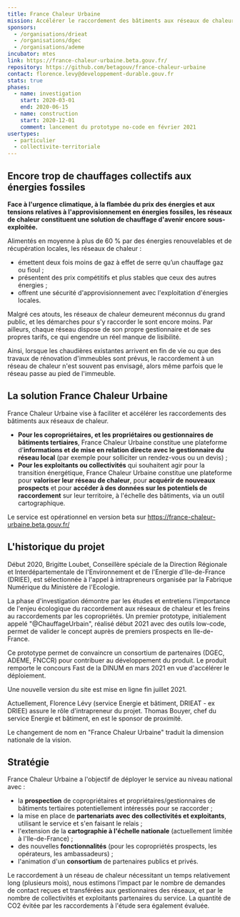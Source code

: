 ```yaml
---
title: France Chaleur Urbaine
mission: Accélérer le raccordement des bâtiments aux réseaux de chaleur
sponsors:
  - /organisations/drieat
  - /organisations/dgec
  - /organisations/ademe
incubator: mtes
link: https://france-chaleur-urbaine.beta.gouv.fr/
repository: https://github.com/betagouv/france-chaleur-urbaine
contact: florence.levy@developpement-durable.gouv.fr
stats: true
phases:
  - name: investigation
    start: 2020-03-01
    end: 2020-06-15
  - name: construction
    start: 2020-12-01
    comment: lancement du prototype no-code en février 2021
usertypes:
  - particulier
  - collectivite-territoriale
---
```

## Encore trop de chauffages collectifs aux énergies fossiles

**Face à l'urgence climatique, à la flambée du prix des énergies et aux tensions relatives à l'approvisionnement en énergies fossiles, les réseaux de chaleur constituent une solution de chauffage d'avenir encore sous-exploitée.**

Alimentés en moyenne à plus de 60 % par des énergies renouvelables et de récupération locales, les réseaux de chaleur :

* émettent deux fois moins de gaz à effet de serre qu’un chauffage gaz ou fioul ;
* présentent des prix compétitifs et plus stables que ceux des autres énergies ;
* offrent une sécurité d'approvisionnement avec l'exploitation d'énergies locales.

Malgré ces atouts, les réseaux de chaleur demeurent méconnus du grand public, et les démarches pour s'y raccorder le sont encore moins. Par ailleurs, chaque réseau dispose de son propre gestionnaire et de ses propres tarifs, ce qui engendre un réel manque de lisibilité.

Ainsi, lorsque les chaudières existantes arrivent en fin de vie ou que des travaux de rénovation d'immeubles sont prévus, le raccordement à un réseau de chaleur n'est souvent pas envisagé, alors même parfois que le réseau passe au pied de l'immeuble.

## La solution France Chaleur Urbaine

France Chaleur Urbaine vise à faciliter et accélérer les raccordements des bâtiments aux réseaux de chaleur.

* **Pour les copropriétaires, et les propriétaires ou gestionnaires de bâtiments tertiaires**, France Chaleur Urbaine constitue une plateforme d’**informations et de mise en relation directe avec le gestionnaire du réseau local** (par exemple pour solliciter un rendez-vous ou un devis) ;
* **Pour les exploitants ou collectivités** qui souhaitent agir pour la transition énergétique, France Chaleur Urbaine constitue une plateforme pour **valoriser leur réseau de chaleur**, pour **acquérir de nouveaux prospects** et pour **accéder à des données sur les potentiels de raccordement** sur leur territoire, à l'échelle des bâtiments, via un outil cartographique.

Le service est opérationnel en version beta sur https://france-chaleur-urbaine.beta.gouv.fr/

## L'historique du projet

Début 2020, Brigitte Loubet, Conseillère spéciale de la Direction Régionale et Interdépartementale de l'Environnement et de l'Energie d'Ile-de-France (DRIEE), est sélectionnée à l'appel à intrapreneurs organisée par la Fabrique Numérique du Ministère de l'Ecologie.

La phase d'investigation démontre par les études et entretiens l'importance de l'enjeu écologique du raccordement aux réseaux de chaleur et les freins au raccordements par les copropriétés. Un premier prototype, initialement appelé "@ChauffageUrbain", réalisé début 2021 avec des outils low-code, permet de valider le concept auprès de premiers prospects en Ile-de-France.

Ce prototype permet de convaincre un consortium de partenaires (DGEC, ADEME, FNCCR) pour contribuer au développement du produit. Le produit remporte le concours Fast de la DINUM en mars 2021 en vue d'accélérer le déploiement.

Une nouvelle version du site est mise en ligne fin juillet 2021.

Actuellement, Florence Lévy (service Energie et bâtiment, DRIEAT - ex DRIEE) assure le rôle d'intrapreneur du projet. Thomas Bouyer, chef du service Energie et bâtiment, en est le sponsor de proximité.

Le changement de nom en "France Chaleur Urbaine" traduit la dimension nationale de la vision.

## Stratégie

France Chaleur Urbaine a l'objectif de déployer le service au niveau national avec : 

* la **prospection** de copropriétaires et propriétaires/gestionnaires de bâtiments tertiaires potentiellement intéressés pour se raccorder ;
* la mise en place de **partenariats avec des collectivités et exploitants**, utilisant le service et s'en faisant le relais ;
* l'extension de la **cartographie à l'échelle nationale** (actuellement limitée à l'Ile-de-France) ;
* des nouvelles **fonctionnalités** (pour les copropriétés prospects, les opérateurs, les ambassadeurs) ;
* l'animation d'un **consortium** de partenaires publics et privés.

Le raccordement à un réseau de chaleur nécessitant un temps relativement long (plusieurs mois), nous estimons l’impact par le nombre de demandes de contact reçues et transférées aux gestionnaires des réseaux, et par le nombre de collectivités et exploitants partenaires du service. La quantité de CO2 évitée par les raccordements à l'étude sera également évaluée.
